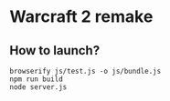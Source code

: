 # Warcraft 2 remake

## How to launch?
`
browserify js/test.js -o js/bundle.js
`
 \
`
npm run build
`
 \
`
node server.js
`